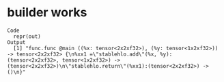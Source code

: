 # builder works

    Code
      repr(out)
    Output
      [1] "func.func @main ((%x: tensor<2x2xf32>), (%y: tensor<1x2xf32>)) -> tensor<2x2xf32> {\n%xx1 =\"stablehlo.add\"(%x, %y):(tensor<2x2xf32>, tensor<1x2xf32>) -> (tensor<2x2xf32>)\n\"stablehlo.return\"(%xx1):(tensor<2x2xf32>) -> ()\n}"

